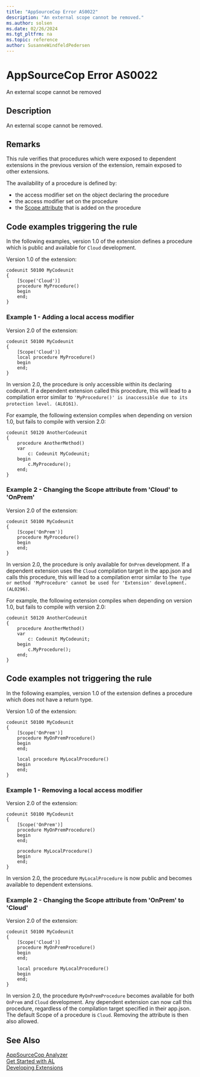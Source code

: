 ```yaml
---
title: "AppSourceCop Error AS0022"
description: "An external scope cannot be removed."
ms.author: solsen
ms.date: 02/26/2024
ms.tgt_pltfrm: na
ms.topic: reference
author: SusanneWindfeldPedersen
---
```

[//]: # (START>DO_NOT_EDIT)
[//]: # (IMPORTANT:Do not edit any of the content between here and the END>DO_NOT_EDIT.)
[//]: # (Any modifications should be made in the .xml files in the ModernDev repo.)
# AppSourceCop Error AS0022
An external scope cannot be removed

## Description
An external scope cannot be removed.

[//]: # (IMPORTANT: END>DO_NOT_EDIT)

## Remarks

This rule verifies that procedures which were exposed to dependent extensions in the previous version of the extension, remain exposed to other extensions.

The availability of a procedure is defined by:
- the access modifier set on the object declaring the procedure
- the access modifier set on the procedure
- the [Scope attribute](/dynamics365/business-central/dev-itpro/developer/attributes/devenv-scope-attribute) that is added on the procedure

## Code examples triggering the rule

In the following examples, version 1.0 of the extension defines a procedure which is public and available for `Cloud` development.

Version 1.0 of the extension:
```AL
codeunit 50100 MyCodeunit
{
    [Scope('Cloud')]
    procedure MyProcedure()
    begin
    end;
}
```

### Example 1 - Adding a local access modifier

Version 2.0 of the extension:
```AL
codeunit 50100 MyCodeunit
{
    [Scope('Cloud')]
    local procedure MyProcedure()
    begin
    end;
}
```

In version 2.0, the procedure is only accessible within its declaring codeunit. If a dependent extension called this procedure, this will lead to a compilation error similar to `'MyProcedure()' is inaccessible due to its protection level. (AL0161)`.

For example, the following extension compiles when depending on version 1.0, but fails to compile with version 2.0:
```AL
codeunit 50120 AnotherCodeunit
{
    procedure AnotherMethod()
    var
        c: Codeunit MyCodeunit;
    begin
        c.MyProcedure();
    end;
}
```


### Example 2 - Changing the Scope attribute from 'Cloud' to 'OnPrem'

Version 2.0 of the extension:
```AL
codeunit 50100 MyCodeunit
{
    [Scope('OnPrem')]
    procedure MyProcedure()
    begin
    end;
}
```

In version 2.0, the procedure is only available for `OnPrem` development. If a dependent extension uses the `Cloud` compilation target in the app.json and calls this procedure, this will lead to a compilation error similar to `The type or method 'MyProcedure' cannot be used for 'Extension' development. (AL0296)`.

For example, the following extension compiles when depending on version 1.0, but fails to compile with version 2.0:
```AL
codeunit 50120 AnotherCodeunit
{
    procedure AnotherMethod()
    var
        c: Codeunit MyCodeunit;
    begin
        c.MyProcedure();
    end;
}
```

## Code examples not triggering the rule

In the following examples, version 1.0 of the extension defines a procedure which does not have a return type.

Version 1.0 of the extension:
```AL
codeunit 50100 MyCodeunit
{
    [Scope('OnPrem')]
    procedure MyOnPremProcedure()
    begin
    end;

    local procedure MyLocalProcedure()
    begin
    end;
}
```

### Example 1 - Removing a local access modifier

Version 2.0 of the extension:
```AL
codeunit 50100 MyCodeunit
{
    [Scope('OnPrem')]
    procedure MyOnPremProcedure()
    begin
    end;

    procedure MyLocalProcedure()
    begin
    end;
}
```

In version 2.0, the procedure `MyLocalProcedure` is now public and becomes available to dependent extensions.

### Example 2 - Changing the Scope attribute from 'OnPrem' to 'Cloud'

Version 2.0 of the extension:
```AL
codeunit 50100 MyCodeunit
{
    [Scope('Cloud')]
    procedure MyOnPremProcedure()
    begin
    end;

    local procedure MyLocalProcedure()
    begin
    end;
}
```

In version 2.0, the procedure `MyOnPremProcedure` becomes available for both `OnPrem` and `Cloud` development. Any dependent extension can now call this procedure, regardless of the compilation target specified in their app.json. The default Scope of a procedure is `Cloud`. Removing the attribute is then also allowed.

## See Also  
[AppSourceCop Analyzer](appsourcecop.md)  
[Get Started with AL](../devenv-get-started.md)  
[Developing Extensions](../devenv-dev-overview.md)